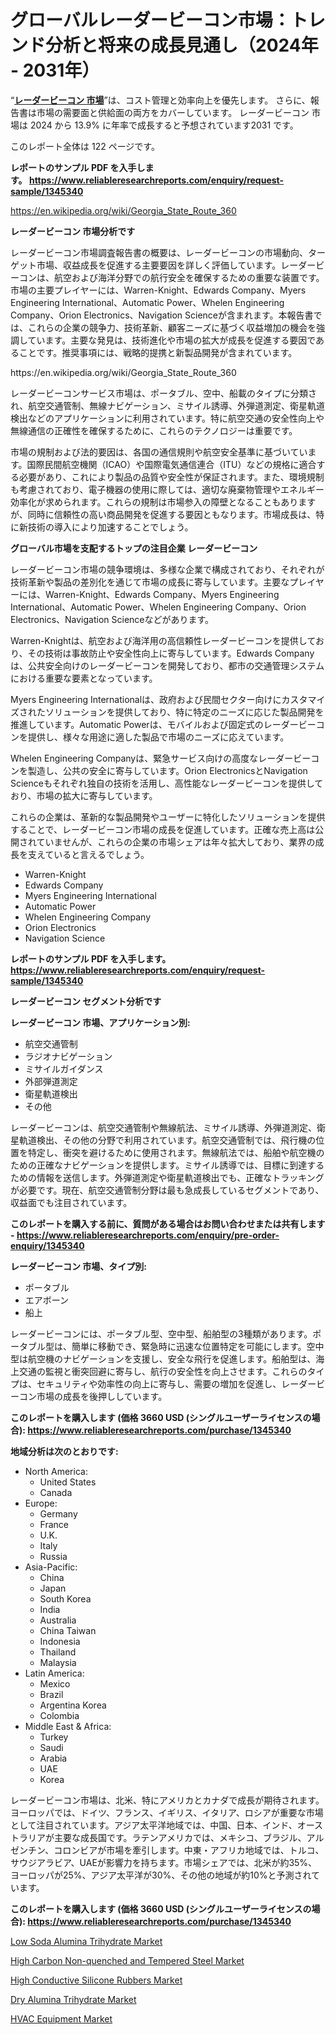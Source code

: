 <p><h1>グローバルレーダービーコン市場：トレンド分析と将来の成長見通し（2024年 - 2031年）</h1></p><p>&ldquo;<strong><a href="https://www.reliableresearchreports.com/global-radar-beacon-market-r1345340?utm_campaign=110&utm_medium=9&utm_source=Github&utm_content=ia&utm_term=24102024&utm_id=radar-beacon">レーダービーコン 市場</a></strong>&rdquo;は、コスト管理と効率向上を優先します。 さらに、報告書は市場の需要面と供給面の両方をカバーしています。 レーダービーコン 市場は 2024 から 13.9% に年率で成長すると予想されています2031 です。</p>
<p>このレポート全体は 122 ページです。</p>
<p><strong>レポートのサンプル PDF を入手します。&nbsp;<a href="https://www.reliableresearchreports.com/enquiry/request-sample/1345340?utm_campaign=110&utm_medium=9&utm_source=Github&utm_content=ia&utm_term=24102024&utm_id=radar-beacon">https://www.reliableresearchreports.com/enquiry/request-sample/1345340</a></strong></p>
<p><a href="https://en.wikipedia.org/wiki/Georgia_State_Route_360?utm_campaign=110&utm_medium=9&utm_source=Github&utm_content=ia&utm_term=24102024&utm_id=radar-beacon">https://en.wikipedia.org/wiki/Georgia_State_Route_360</a></p>
<p><strong>レーダービーコン 市場分析です</strong></p>
<p><p>レーダービーコン市場調査報告書の概要は、レーダービーコンの市場動向、ターゲット市場、収益成長を促進する主要要因を詳しく評価しています。レーダービーコンは、航空および海洋分野での航行安全を確保するための重要な装置です。市場の主要プレイヤーには、Warren-Knight、Edwards Company、Myers Engineering International、Automatic Power、Whelen Engineering Company、Orion Electronics、Navigation Scienceが含まれます。本報告書では、これらの企業の競争力、技術革新、顧客ニーズに基づく収益増加の機会を強調しています。主要な発見は、技術進化や市場の拡大が成長を促進する要因であることです。推奨事項には、戦略的提携と新製品開発が含まれています。</p></p>
<p>https://en.wikipedia.org/wiki/Georgia_State_Route_360</p>
<p><p>レーダービーコンサービス市場は、ポータブル、空中、船載のタイプに分類され、航空交通管制、無線ナビゲーション、ミサイル誘導、外弾道測定、衛星軌道検出などのアプリケーションに利用されています。特に航空交通の安全性向上や無線通信の正確性を確保するために、これらのテクノロジーは重要です。</p><p>市場の規制および法的要因は、各国の通信規則や航空安全基準に基づいています。国際民間航空機関（ICAO）や国際電気通信連合（ITU）などの規格に適合する必要があり、これにより製品の品質や安全性が保証されます。また、環境規制も考慮されており、電子機器の使用に際しては、適切な廃棄物管理やエネルギー効率化が求められます。これらの規制は市場参入の障壁となることもありますが、同時に信頼性の高い商品開発を促進する要因ともなります。市場成長は、特に新技術の導入により加速することでしょう。</p></p>
<p><strong>グローバル市場を支配するトップの注目企業 レーダービーコン</strong></p>
<p><p>レーダービーコン市場の競争環境は、多様な企業で構成されており、それぞれが技術革新や製品の差別化を通じて市場の成長に寄与しています。主要なプレイヤーには、Warren-Knight、Edwards Company、Myers Engineering International、Automatic Power、Whelen Engineering Company、Orion Electronics、Navigation Scienceなどがあります。</p><p>Warren-Knightは、航空および海洋用の高信頼性レーダービーコンを提供しており、その技術は事故防止や安全性向上に寄与しています。Edwards Companyは、公共安全向けのレーダービーコンを開発しており、都市の交通管理システムにおける重要な要素となっています。</p><p>Myers Engineering Internationalは、政府および民間セクター向けにカスタマイズされたソリューションを提供しており、特に特定のニーズに応じた製品開発を推進しています。Automatic Powerは、モバイルおよび固定式のレーダービーコンを提供し、様々な用途に適した製品で市場のニーズに応えています。</p><p>Whelen Engineering Companyは、緊急サービス向けの高度なレーダービーコンを製造し、公共の安全に寄与しています。Orion ElectronicsとNavigation Scienceもそれぞれ独自の技術を活用し、高性能なレーダービーコンを提供しており、市場の拡大に寄与しています。</p><p>これらの企業は、革新的な製品開発やユーザーに特化したソリューションを提供することで、レーダービーコン市場の成長を促進しています。正確な売上高は公開されていませんが、これらの企業の市場シェアは年々拡大しており、業界の成長を支えていると言えるでしょう。</p></p>
<p><ul><li>Warren-Knight</li><li>Edwards Company</li><li>Myers Engineering International</li><li>Automatic Power</li><li>Whelen Engineering Company</li><li>Orion Electronics</li><li>Navigation Science</li></ul></p>
<p><strong>レポートのサンプル PDF を入手します。 <a href="https://www.reliableresearchreports.com/enquiry/request-sample/1345340?utm_campaign=110&utm_medium=9&utm_source=Github&utm_content=ia&utm_term=24102024&utm_id=radar-beacon">https://www.reliableresearchreports.com/enquiry/request-sample/1345340</a></strong></p>
<p><strong>レーダービーコン セグメント分析です</strong></p>
<p><strong>レーダービーコン 市場、アプリケーション別:</strong></p>
<p><ul><li>航空交通管制</li><li>ラジオナビゲーション</li><li>ミサイルガイダンス</li><li>外部弾道測定</li><li>衛星軌道検出</li><li>その他</li></ul></p>
<p><p>レーダービーコンは、航空交通管制や無線航法、ミサイル誘導、外弾道測定、衛星軌道検出、その他の分野で利用されています。航空交通管制では、飛行機の位置を特定し、衝突を避けるために使用されます。無線航法では、船舶や航空機のための正確なナビゲーションを提供します。ミサイル誘導では、目標に到達するための情報を送信します。外弾道測定や衛星軌道検出でも、正確なトラッキングが必要です。現在、航空交通管制分野は最も急成長しているセグメントであり、収益面でも注目されています。</p></p>
<p><strong>このレポートを購入する前に、質問がある場合はお問い合わせまたは共有します - <a href="https://www.reliableresearchreports.com/enquiry/pre-order-enquiry/1345340?utm_campaign=110&utm_medium=9&utm_source=Github&utm_content=ia&utm_term=24102024&utm_id=radar-beacon">https://www.reliableresearchreports.com/enquiry/pre-order-enquiry/1345340</a></strong></p>
<p><strong>レーダービーコン 市場、タイプ別:</strong></p>
<p><ul><li>ポータブル</li><li>エアボーン</li><li>船上</li></ul></p>
<p><p>レーダービーコンには、ポータブル型、空中型、船舶型の3種類があります。ポータブル型は、簡単に移動でき、緊急時に迅速な位置特定を可能にします。空中型は航空機のナビゲーションを支援し、安全な飛行を促進します。船舶型は、海上交通の監視と衝突回避に寄与し、航行の安全性を向上させます。これらのタイプは、セキュリティや効率性の向上に寄与し、需要の増加を促進し、レーダービーコン市場の成長を後押ししています。</p></p>
<p><strong>このレポートを購入します (価格 3660 USD (シングルユーザーライセンスの場合): <a href="https://www.reliableresearchreports.com/purchase/1345340?utm_campaign=110&utm_medium=9&utm_source=Github&utm_content=ia&utm_term=24102024&utm_id=radar-beacon">https://www.reliableresearchreports.com/purchase/1345340</a></strong></p>
<p><strong>地域分析は次のとおりです:</strong></p>
<p><ul>
    <li>
        North America:
        <ul>
            <li>United States</li>
            <li>Canada</li>
        </ul>
    </li>
    <li>
        Europe:
        <ul>
            <li>Germany</li>
            <li>France</li>
            <li>U.K.</li>
            <li>Italy</li>
            <li>Russia</li>
        </ul>
    </li>
    <li>
        Asia-Pacific:
        <ul>
            <li>China</li>
            <li>Japan</li>
            <li>South Korea</li>
            <li>India</li>
            <li>Australia</li>
            <li>China Taiwan</li>
            <li>Indonesia</li>
            <li>Thailand</li>
            <li>Malaysia</li>
        </ul>
    </li>
    <li>
        Latin America:
        <ul>
            <li>Mexico</li>
            <li>Brazil</li>
            <li>Argentina Korea</li>
            <li>Colombia</li>
        </ul>
    </li>
    <li>
        Middle East & Africa:
        <ul>
            <li>Turkey</li>
            <li>Saudi</li>
            <li>Arabia</li>
            <li>UAE</li>
            <li>Korea</li>
        </ul>
    </li>
    </ul></p>
<p><p>レーダービーコン市場は、北米、特にアメリカとカナダで成長が期待されます。ヨーロッパでは、ドイツ、フランス、イギリス、イタリア、ロシアが重要な市場として注目されています。アジア太平洋地域では、中国、日本、インド、オーストラリアが主要な成長国です。ラテンアメリカでは、メキシコ、ブラジル、アルゼンチン、コロンビアが市場を牽引します。中東・アフリカ地域では、トルコ、サウジアラビア、UAEが影響力を持ちます。市場シェアでは、北米が約35%、ヨーロッパが25%、アジア太平洋が30%、その他の地域が約10%と予測されています。</p></p>
<p><strong>このレポートを購入します (価格 3660 USD (シングルユーザーライセンスの場合): <a href="https://www.reliableresearchreports.com/purchase/1345340?utm_campaign=110&utm_medium=9&utm_source=Github&utm_content=ia&utm_term=24102024&utm_id=radar-beacon">https://www.reliableresearchreports.com/purchase/1345340</a></strong></p>
<p><p><a href="https://www.linkedin.com/pulse/global-low-soda-alumina-trihydrate-market-pulse-trends-hud4e?utm_campaign=110&utm_medium=9&utm_source=Github&utm_content=ia&utm_term=24102024&utm_id=radar-beacon">Low Soda Alumina Trihydrate Market</a></p><p><a href="https://github.com/CarolynWatkins697/Market-Research-Report-List-1/blob/main/high-carbon-non-quenched-and-tempered-steel-market.md?utm_campaign=110&utm_medium=9&utm_source=Github&utm_content=ia&utm_term=24102024&utm_id=radar-beacon">High Carbon Non-quenched and Tempered Steel Market</a></p><p><a href="https://github.com/lambertr3e8v/Market-Research-Report-List-1/blob/main/high-conductive-silicone-rubbers-market.md?utm_campaign=110&utm_medium=9&utm_source=Github&utm_content=ia&utm_term=24102024&utm_id=radar-beacon">High Conductive Silicone Rubbers Market</a></p><p><a href="https://www.linkedin.com/pulse/dry-alumina-trihydrate-market-drivers-challenges-forecast-v5v3e?utm_campaign=110&utm_medium=9&utm_source=Github&utm_content=ia&utm_term=24102024&utm_id=radar-beacon">Dry Alumina Trihydrate Market</a></p><p><a href="https://issuu.com/reportprime-2/docs/hvac-equipment-market-size-2030.ppt_fde8bc7571535c?utm_campaign=110&utm_medium=9&utm_source=Github&utm_content=ia&utm_term=24102024&utm_id=radar-beacon">HVAC Equipment Market</a></p></p>